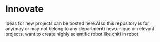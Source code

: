 # Innovate
Ideas for new projects can be posted here.Also this repository is for any(may or may not belong to any department) new,unique or relevant projects.
want to create highly scientific robot like chiti in robot
